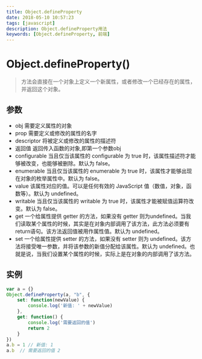```yaml
---
title: Object.defineProperty
date: 2018-05-10 10:57:23
tags: [javascript]
description: Object.defineProperty用法
keywords: [Object.defineProperty, 前端]
---
```


# Object.defineProperty()
> 方法会直接在一个对象上定义一个新属性，或者修改一个已经存在的属性， 并返回这个对象。

## 参数
* obj 需要定义属性的对象
* prop 需要定义或修改的属性的名字
* descriptor 将被定义或修改的属性的描述符
* 返回值 返回传入函数的对象,即第一个参数obj
* configurable 当且仅当该属性的 configurable 为 true 时，该属性描述符才能够被改变，也能够被删除。默认为 false。
* enumerable 当且仅当该属性的 enumerable 为 true 时，该属性才能够出现在对象的枚举属性中。默认为 false。
* value 该属性对应的值。可以是任何有效的 JavaScript 值（数值，对象，函数等）。默认为 undefined。
* writable 当且仅当该属性的 writable 为 true 时，该属性才能被赋值运算符改变。默认为 false。
* get 一个给属性提供 getter 的方法，如果没有 getter 则为undefined。当我们读取某个属性的时候，其实是在对象内部调用了该方法，此方法必须要有return语句。该方法返回值被用作属性值。默认为 undefined。
* set 一个给属性提供 setter 的方法，如果没有 setter 则为 undefined。该方法将接受唯一参数，并将该参数的新值分配给该属性。默认为 undefined。也就是说，当我们设置某个属性的时候，实际上是在对象的内部调用了该方法。
## 实例
```js
var a = {}
Object.defineProperty(a, "b", {
    set: function(newValue) {
        console.log('新值: ' + newValue)
    },
    get: function() {
        console.log('需要返回的值')
        return 2
    }
})
a.b = 1 // 新值: 1
a.b  // 需要返回的值 2
```